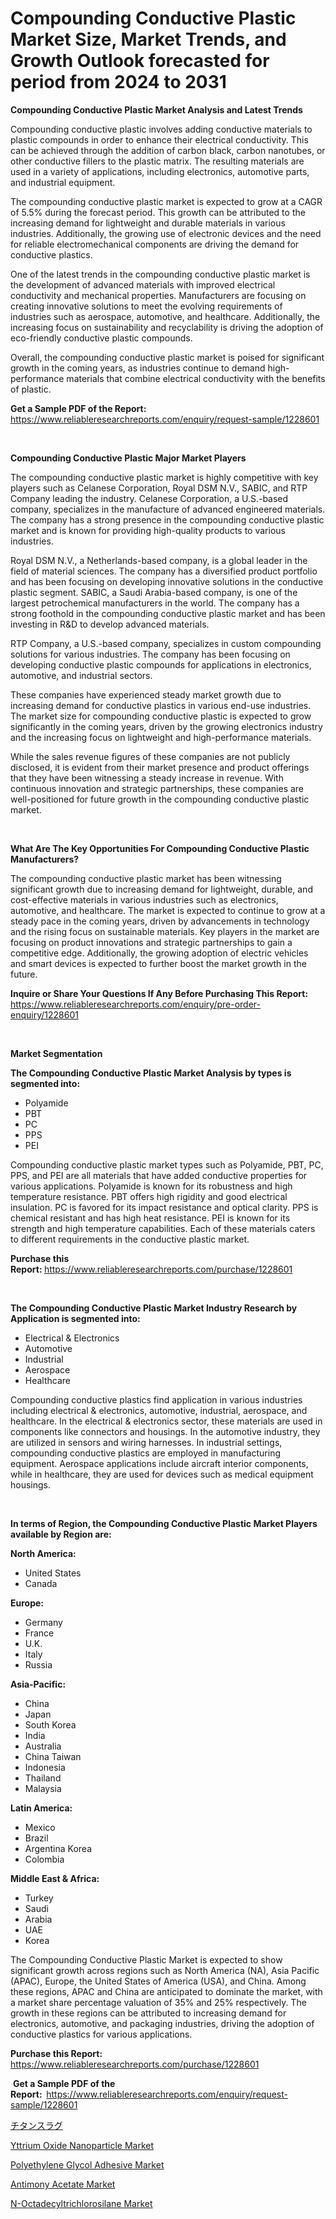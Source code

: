 <p><h1>Compounding Conductive Plastic Market Size, Market Trends, and Growth Outlook forecasted for period from 2024 to 2031</h1></p><p><strong>Compounding Conductive Plastic Market Analysis and Latest Trends</strong></p>
<p><p>Compounding conductive plastic involves adding conductive materials to plastic compounds in order to enhance their electrical conductivity. This can be achieved through the addition of carbon black, carbon nanotubes, or other conductive fillers to the plastic matrix. The resulting materials are used in a variety of applications, including electronics, automotive parts, and industrial equipment.</p><p>The compounding conductive plastic market is expected to grow at a CAGR of 5.5% during the forecast period. This growth can be attributed to the increasing demand for lightweight and durable materials in various industries. Additionally, the growing use of electronic devices and the need for reliable electromechanical components are driving the demand for conductive plastics.</p><p>One of the latest trends in the compounding conductive plastic market is the development of advanced materials with improved electrical conductivity and mechanical properties. Manufacturers are focusing on creating innovative solutions to meet the evolving requirements of industries such as aerospace, automotive, and healthcare. Additionally, the increasing focus on sustainability and recyclability is driving the adoption of eco-friendly conductive plastic compounds.</p><p>Overall, the compounding conductive plastic market is poised for significant growth in the coming years, as industries continue to demand high-performance materials that combine electrical conductivity with the benefits of plastic.</p></p>
<p><strong>Get a Sample PDF of the Report:&nbsp;</strong> <a href="https://www.reliableresearchreports.com/enquiry/request-sample/1228601">https://www.reliableresearchreports.com/enquiry/request-sample/1228601</a></p>
<p>&nbsp;</p>
<p><strong>Compounding Conductive Plastic Major Market Players</strong></p>
<p><p>The compounding conductive plastic market is highly competitive with key players such as Celanese Corporation, Royal DSM N.V., SABIC, and RTP Company leading the industry. Celanese Corporation, a U.S.-based company, specializes in the manufacture of advanced engineered materials. The company has a strong presence in the compounding conductive plastic market and is known for providing high-quality products to various industries.</p><p>Royal DSM N.V., a Netherlands-based company, is a global leader in the field of material sciences. The company has a diversified product portfolio and has been focusing on developing innovative solutions in the conductive plastic segment. SABIC, a Saudi Arabia-based company, is one of the largest petrochemical manufacturers in the world. The company has a strong foothold in the compounding conductive plastic market and has been investing in R&D to develop advanced materials.</p><p>RTP Company, a U.S.-based company, specializes in custom compounding solutions for various industries. The company has been focusing on developing conductive plastic compounds for applications in electronics, automotive, and industrial sectors.</p><p>These companies have experienced steady market growth due to increasing demand for conductive plastics in various end-use industries. The market size for compounding conductive plastic is expected to grow significantly in the coming years, driven by the growing electronics industry and the increasing focus on lightweight and high-performance materials.</p><p>While the sales revenue figures of these companies are not publicly disclosed, it is evident from their market presence and product offerings that they have been witnessing a steady increase in revenue. With continuous innovation and strategic partnerships, these companies are well-positioned for future growth in the compounding conductive plastic market.</p></p>
<p>&nbsp;</p>
<p><strong>What Are The Key Opportunities For Compounding Conductive Plastic Manufacturers?</strong></p>
<p><p>The compounding conductive plastic market has been witnessing significant growth due to increasing demand for lightweight, durable, and cost-effective materials in various industries such as electronics, automotive, and healthcare. The market is expected to continue to grow at a steady pace in the coming years, driven by advancements in technology and the rising focus on sustainable materials. Key players in the market are focusing on product innovations and strategic partnerships to gain a competitive edge. Additionally, the growing adoption of electric vehicles and smart devices is expected to further boost the market growth in the future.</p></p>
<p><strong>Inquire or Share Your Questions If Any Before Purchasing This Report:</strong> <a href="https://www.reliableresearchreports.com/enquiry/pre-order-enquiry/1228601">https://www.reliableresearchreports.com/enquiry/pre-order-enquiry/1228601</a></p>
<p>&nbsp;</p>
<p><strong>Market Segmentation</strong></p>
<p><strong>The Compounding Conductive Plastic Market Analysis by types is segmented into:</strong></p>
<p><ul><li>Polyamide</li><li>PBT</li><li>PC</li><li>PPS</li><li>PEI</li></ul></p>
<p><p>Compounding conductive plastic market types such as Polyamide, PBT, PC, PPS, and PEI are all materials that have added conductive properties for various applications. Polyamide is known for its robustness and high temperature resistance. PBT offers high rigidity and good electrical insulation. PC is favored for its impact resistance and optical clarity. PPS is chemical resistant and has high heat resistance. PEI is known for its strength and high temperature capabilities. Each of these materials caters to different requirements in the conductive plastic market.</p></p>
<p><strong>Purchase this Report:&nbsp;</strong><a href="https://www.reliableresearchreports.com/purchase/1228601">https://www.reliableresearchreports.com/purchase/1228601</a></p>
<p>&nbsp;</p>
<p><strong>The Compounding Conductive Plastic Market Industry Research by Application is segmented into:</strong></p>
<p><ul><li>Electrical & Electronics</li><li>Automotive</li><li>Industrial</li><li>Aerospace</li><li>Healthcare</li></ul></p>
<p><p>Compounding conductive plastics find application in various industries including electrical & electronics, automotive, industrial, aerospace, and healthcare. In the electrical & electronics sector, these materials are used in components like connectors and housings. In the automotive industry, they are utilized in sensors and wiring harnesses. In industrial settings, compounding conductive plastics are employed in manufacturing equipment. Aerospace applications include aircraft interior components, while in healthcare, they are used for devices such as medical equipment housings.</p></p>
<p>&nbsp;</p>
<p><strong>In terms of Region, the Compounding Conductive Plastic Market Players available by Region are:</strong></p>
<p>
    <p> <strong> North America: </strong>
        <ul>
            <li>United States</li>
            <li>Canada</li>
        </ul>
        </p> 
    <p> <strong> Europe: </strong>
        <ul>
            <li>Germany</li>
            <li>France</li>
            <li>U.K.</li>
            <li>Italy</li>
            <li>Russia</li>
        </ul>
        </p> 
    <p> <strong> Asia-Pacific: </strong>
        <ul>
            <li>China</li>
            <li>Japan</li>
            <li>South Korea</li>
            <li>India</li>
            <li>Australia</li>
            <li>China Taiwan</li>
            <li>Indonesia</li>
            <li>Thailand</li>
            <li>Malaysia</li>
        </ul>
        </p> 
    <p> <strong> Latin America: </strong>
        <ul>
            <li>Mexico</li>
            <li>Brazil</li>
            <li>Argentina Korea</li>
            <li>Colombia</li>
        </ul>
        </p> 
    <p> <strong> Middle East & Africa: </strong>
        <ul>
            <li>Turkey</li>
            <li>Saudi</li>
            <li>Arabia</li>
            <li>UAE</li>
            <li>Korea</li>
        </ul>
    </p>
    </p>
<p><p>The Compounding Conductive Plastic Market is expected to show significant growth across regions such as North America (NA), Asia Pacific (APAC), Europe, the United States of America (USA), and China. Among these regions, APAC and China are anticipated to dominate the market, with a market share percentage valuation of 35% and 25% respectively. The growth in these regions can be attributed to increasing demand for electronics, automotive, and packaging industries, driving the adoption of conductive plastics for various applications.</p></p>
<p><strong>Purchase this Report: </strong><a href="https://www.reliableresearchreports.com/purchase/1228601">https://www.reliableresearchreports.com/purchase/1228601</a></p>
<p>&nbsp;<strong>Get a Sample PDF of the Report:&nbsp;&nbsp;</strong><a href="https://www.reliableresearchreports.com/enquiry/request-sample/1228601">https://www.reliableresearchreports.com/enquiry/request-sample/1228601</a></p>
<p><strong></strong></p>
<p><p><a href="https://github.com/lrlmopnhwd79300/Market-Research-Report-List-1/blob/main/4937380979.md">チタンスラグ</a></p><p><a href="https://github.com/joannagoyvaerts/Market-Research-Report-List-1/blob/main/yttrium-oxide-nanoparticle-market.md">Yttrium Oxide Nanoparticle Market</a></p><p><a href="https://github.com/lubmix/Market-Research-Report-List-1/blob/main/polyethylene-glycol-adhesive-market.md">Polyethylene Glycol Adhesive Market</a></p><p><a href="https://issuu.com/reportprime-2/docs/antimony-acetate-market-size-2030.pptx">Antimony Acetate Market</a></p><p><a href="https://issuu.com/reportprime-2/docs/n-octadecyltrichlorosilane-market-size-2030.pptx">N-Octadecyltrichlorosilane Market</a></p></p>